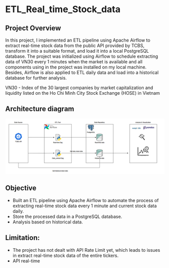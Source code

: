 # ETL_Real_time_Stock_data

<!-- OVERVIEW -->
## Project Overview

In this project, I implemented an ETL pipeline using Apache Airflow to extract real-time stock data from the public API provided by TCBS, transform it into a suitable format, and load it into a local PostgreSQL database. The project was initialized using Airflow to schedule extracting data of VN30 every 1 minutes when the market is available and all components using in the project was installed on my local machine. Besides, Airflow is also applied to ETL daily data and load into a historical database for further analysis.

VN30 - Index of the 30 largest companies by market capitalization and liquidity listed on the Ho Chi Minh City Stock Exchange (HOSE) in Vietnam

<!-- ARCHITECTURE DIAGRAM -->
## Architecture diagram

![Architecture](./Architecture.png)

<!-- OBJECTIVE-->
## Objective

- Built an ETL pipeline using Apache Airflow to automate the process of extracting real-time stock data every 1 minute and current stock data daily. 
- Store the processed data in a PostgreSQL database.
- Analysis based on historical data.

<!-- LIMITATION -->
## Limitation:

- The project has not dealt with API Rate Limit yet, which leads to issues in extract real-time stock data of the entire tickers.
- API real-time
